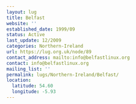```yaml
---
layout: lug
title: Belfast
website: ''
established_date: 1999/09
status: Active
last_update: 12/2009
categories: Northern-Ireland
url: https://lug.org.uk/node/89
contact_address: mailto:info@belfastlinux.org
contact: info@belfastlinux.org
mailing_list: ''
permalink: lugs/Northern-Ireland/Belfast/
location:
  latitude: 54.60
  longitude: -5.93
---
```

